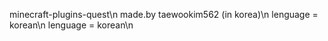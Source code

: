 minecraft-plugins-quest\n
made.by taewookim562 (in korea)\n
lenguage = korean\n
lenguage = korean\n
